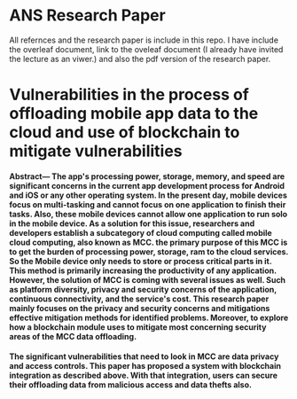 # ANS Research Paper


All refernces and the research paper is include in this repo. I have include the overleaf document, link to the oveleaf document (I already have invited the lecture as an viwer.) and also the pdf version of the research paper.

# Vulnerabilities in the process of offloading mobile app data to the cloud and use of blockchain to mitigate vulnerabilities

#### Abstract— The app's processing power, storage, memory, and speed are significant concerns in the current app development process for Android and iOS or any other operating system. In the present day, mobile devices focus on multi-tasking and cannot focus on one application to finish their tasks. Also, these mobile devices cannot allow one application to run solo in the mobile device. As a solution for this issue, researchers and developers establish a subcategory of cloud computing called mobile cloud computing, also known as MCC. the primary purpose of this MCC is to get the burden of processing power, storage, ram to the cloud services. So the Mobile device only needs to store or process critical parts in it. This method is primarily increasing the productivity of any application. However, the solution of MCC is coming with several issues as well. Such as platform diversity, privacy and security concerns of the application, continuous connectivity, and the service's cost. This research paper mainly focuses on the privacy and security concerns and mitigations effective mitigation methods for identified problems. Moreover, to explore how a blockchain module uses to mitigate most concerning security areas of the MCC data offloading.
#### The significant vulnerabilities that need to look in MCC are data privacy and access controls. This paper has proposed a system with blockchain integration as described above. With that integration, users can secure their offloading data from malicious access and data thefts also.
